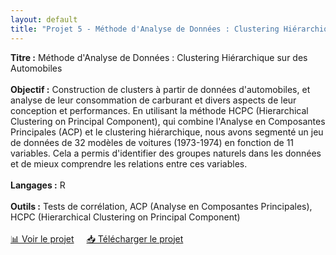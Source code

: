 ```yaml
---
layout: default
title: "Projet 5 - Méthode d'Analyse de Données : Clustering Hiérarchique sur des Automobiles"
---
```

<div>
    <strong>Titre :</strong> Méthode d'Analyse de Données : Clustering Hiérarchique sur des Automobiles
</div><br>
<div>
    <strong>Objectif :</strong> Construction de clusters à partir de données d'automobiles, et analyse de leur consommation de carburant et divers aspects de leur conception et performances. En utilisant la méthode HCPC (Hierarchical Clustering on Principal Component), qui combine l'Analyse en Composantes Principales (ACP) et le clustering hiérarchique, nous avons segmenté un jeu de données de 32 modèles de voitures (1973-1974) en fonction de 11 variables. Cela a permis d'identifier des groupes naturels dans les données et de mieux comprendre les relations entre ces variables.
</div> <br>
<div>
    <strong>Langages :</strong> R
</div><br>
<div>
    <strong>Outils :</strong> Tests de corrélation, ACP (Analyse en Composantes Principales), HCPC (Hierarchical Clustering on Principal Component)
</div><br>

<div style="display: flex; gap: 20px;">
    <a href="https://Perrinewtr.github.io/Portfolio/automobile.pdf" target="_blank" class="projet-link">📊 Voir le projet</a>
    <a href="https://raw.githubusercontent.com/Perrinewtr/Portfolio/main/automobile.pdf" class="projet-link">📥 Télécharger le projet</a>
</div>
